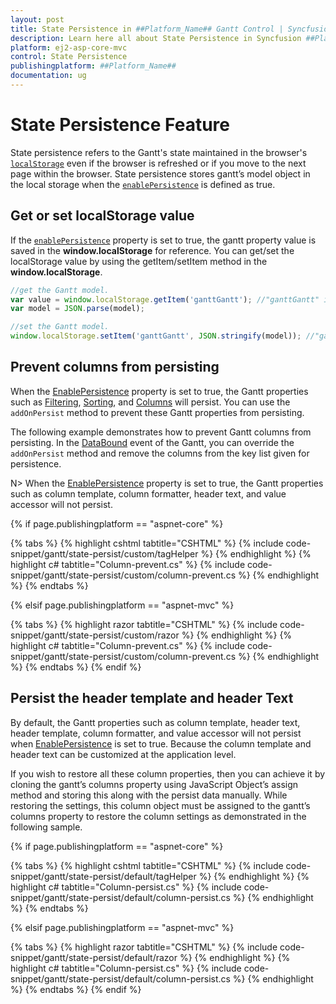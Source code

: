 ```yaml
---
layout: post
title: State Persistence in ##Platform_Name## Gantt Control | Syncfusion
description: Learn here all about State Persistence in Syncfusion ##Platform_Name## Gantt component of Syncfusion Essential JS 2 and more.
platform: ej2-asp-core-mvc
control: State Persistence
publishingplatform: ##Platform_Name##
documentation: ug
---
```



# State Persistence Feature

State persistence refers to the Gantt's state maintained in the browser's [`localStorage`](https://www.w3schools.com/html/html5_webstorage.asp#) even if the browser is refreshed or if you move to the next page within the browser.
State persistence stores gantt’s model object in the local storage when the [`enablePersistence`](https://help.syncfusion.com/cr/aspnetcore-js2/Syncfusion.EJ2.Gantt.Gantt.html#Syncfusion_EJ2_Gantt_Gantt_EnablePersistence) is defined as true.

## Get or set localStorage value

If the [`enablePersistence`](https://help.syncfusion.com/cr/aspnetcore-js2/Syncfusion.EJ2.Gantt.Gantt.html) property is set to true, the gantt property value is saved in the **window.localStorage** for reference. You can get/set the localStorage value by using the getItem/setItem method in the **window.localStorage**.

```typescript
//get the Gantt model.
var value = window.localStorage.getItem('ganttGantt'); //"ganttGantt" is component name + component id.
var model = JSON.parse(model);

```

```typescript
//set the Gantt model.
window.localStorage.setItem('ganttGantt', JSON.stringify(model)); //"ganttGantt" is component name + component id.

```

## Prevent columns from persisting

When the [EnablePersistence](https://help.syncfusion.com/cr/aspnetmvc-js2/Syncfusion.EJ2.Gantt.Gantt.html#Syncfusion_EJ2_Gantt_Gantt_EnablePersistence) property is set to true, the Gantt properties such as [Filtering](https://help.syncfusion.com/cr/aspnetmvc-js2/Syncfusion.EJ2.Gantt.Gantt.html#Syncfusion_EJ2_Gantt_Gantt_AllowFiltering), [Sorting](https://help.syncfusion.com/cr/aspnetmvc-js2/Syncfusion.EJ2.Gantt.Gantt.html#Syncfusion_EJ2_Gantt_Gantt_AllowSorting), and [Columns](https://help.syncfusion.com/cr/aspnetmvc-js2/Syncfusion.EJ2.Gantt.Gantt.html#Syncfusion_EJ2_Gantt_Gantt_Columns) will persist. You can use the `addOnPersist` method to prevent these Gantt properties from persisting.

The following example demonstrates how to prevent Gantt columns from persisting. In the [DataBound](https://help.syncfusion.com/cr/aspnetmvc-js2/Syncfusion.EJ2.Gantt.Gantt.html#Syncfusion_EJ2_Gantt_Gantt_DataBound) event of the Gantt, you can override the `addOnPersist` method and remove the columns from the key list given for persistence.

N> When the [EnablePersistence](https://help.syncfusion.com/cr/aspnetmvc-js2/Syncfusion.EJ2.Gantt.Gantt.html#Syncfusion_EJ2_Gantt_Gantt_EnablePersistence) property is set to true, the Gantt properties such as column template, column formatter, header text, and value accessor will not persist.

{% if page.publishingplatform == "aspnet-core" %}

{% tabs %}
{% highlight cshtml tabtitle="CSHTML" %}
{% include code-snippet/gantt/state-persist/custom/tagHelper %}
{% endhighlight %}
{% highlight c# tabtitle="Column-prevent.cs" %}
{% include code-snippet/gantt/state-persist/custom/column-prevent.cs %}
{% endhighlight %}
{% endtabs %}

{% elsif page.publishingplatform == "aspnet-mvc" %}

{% tabs %}
{% highlight razor tabtitle="CSHTML" %}
{% include code-snippet/gantt/state-persist/custom/razor %}
{% endhighlight %}
{% highlight c# tabtitle="Column-prevent.cs" %}
{% include code-snippet/gantt/state-persist/custom/column-prevent.cs %}
{% endhighlight %}
{% endtabs %}
{% endif %}

## Persist the header template and header Text

By default, the Gantt properties such as column template, header text, header template, column formatter, and value accessor will not persist when [EnablePersistence](https://help.syncfusion.com/cr/aspnetmvc-js2/Syncfusion.EJ2.Gantt.Gantt.html#Syncfusion_EJ2_Gantt_Gantt_EnablePersistence) is set to true. Because the column template and header text can be customized at the application level.

If you wish to restore all these column properties, then you can achieve it by cloning the gantt’s columns property using JavaScript Object’s assign method and storing this along with the persist data manually. While restoring the settings, this column object must be assigned to the gantt’s columns property to restore the column settings as demonstrated in the following sample.

{% if page.publishingplatform == "aspnet-core" %}

{% tabs %}
{% highlight cshtml tabtitle="CSHTML" %}
{% include code-snippet/gantt/state-persist/default/tagHelper %}
{% endhighlight %}
{% highlight c# tabtitle="Column-persist.cs" %}
{% include code-snippet/gantt/state-persist/default/column-persist.cs %}
{% endhighlight %}
{% endtabs %}

{% elsif page.publishingplatform == "aspnet-mvc" %}

{% tabs %}
{% highlight razor tabtitle="CSHTML" %}
{% include code-snippet/gantt/state-persist/default/razor %}
{% endhighlight %}
{% highlight c# tabtitle="Column-persist.cs" %}
{% include code-snippet/gantt/state-persist/default/column-persist.cs %}
{% endhighlight %}
{% endtabs %}
{% endif %}
